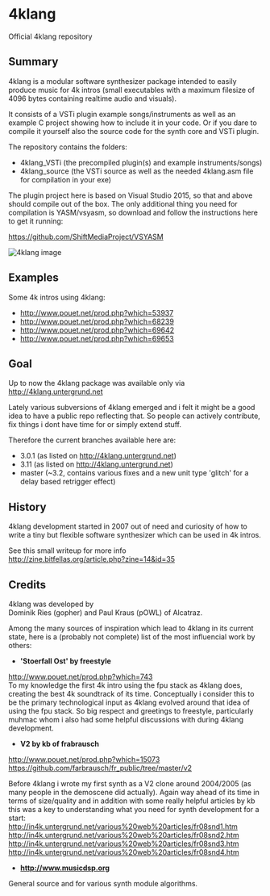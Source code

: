 # 4klang
Official 4klang repository

Summary
-------

4klang is a modular software synthesizer package intended to easily produce music for 4k intros (small executables with a maximum filesize of 4096 bytes containing realtime audio and visuals).

It consists of a VSTi plugin example songs/instruments as well as an example C project showing how to include it in your code. 
Or if you dare to compile it yourself also the source code for the synth core and VSTi plugin.

The repository contains the folders:
- 4klang_VSTi (the precompiled plugin(s) and example instruments/songs)
- 4klang_source (the VSTi source as well as the needed 4klang.asm file for compilation in your exe)

The plugin project here is based on Visual Studio 2015, so that and above should compile out of the box.
The only additional thing you need for compilation is YASM/vsyasm, so download and follow the instructions here to get it running:

https://github.com/ShiftMediaProject/VSYASM

![4klang image](https://raw.githubusercontent.com/hzdgopher/4klang/master/4klang.png)

Examples
--------

Some 4k intros using 4klang:

- http://www.pouet.net/prod.php?which=53937
- http://www.pouet.net/prod.php?which=68239
- http://www.pouet.net/prod.php?which=69642
- http://www.pouet.net/prod.php?which=69653

Goal
----

Up to now the 4klang package was available only via http://4klang.untergrund.net

Lately various subversions of 4klang emerged and i felt it might be a good idea to have a public repo reflecting that.
So people can actively contribute, fix things i dont have time for or simply extend stuff.

Therefore the current branches available here are:

- 3.0.1 (as listed on http://4klang.untergrund.net)
- 3.11 (as listed on http://4klang.untergrund.net)
- master (~3.2, contains various fixes and a new unit type 'glitch' for a delay based retrigger effect) 

History
-------

4klang development started in 2007 out of need and curiosity of how to write a tiny but flexible software synthesizer which can be used in 4k intros.

See this small writeup for more info
<br>http://zine.bitfellas.org/article.php?zine=14&id=35

Credits
-------

4klang was developed by
<br>Dominik Ries (gopher) and Paul Kraus (pOWL) of Alcatraz.

Among the many sources of inspiration which lead to 4klang in its current state, here is a (probably not complete) list of the most influencial work by others:

- <b>'Stoerfall Ost' by freestyle</b>

http://www.pouet.net/prod.php?which=743
<br>To my knowledge the first 4k intro using the fpu stack as 4klang does, creating the best 4k soundtrack of its time.
Conceptually i consider this to be the primary technological input as 4klang evolved around that idea of using the fpu stack.
So big respect and greetings to freestyle, particularly muhmac whom i also had some helpful discussions with during 4klang development.

- <b>V2 by kb of frabrausch</b>

http://www.pouet.net/prod.php?which=15073
<br>https://github.com/farbrausch/fr_public/tree/master/v2

Before 4klang i wrote my first synth as a V2 clone around 2004/2005 (as many people in the demoscene did actually).
Again way ahead of its time in terms of size/quality and in addition with some really helpful articles by kb this was a key to understanding what you need for synth development for a start:
<br>http://in4k.untergrund.net/various%20web%20articles/fr08snd1.htm
<br>http://in4k.untergrund.net/various%20web%20articles/fr08snd2.htm
<br>http://in4k.untergrund.net/various%20web%20articles/fr08snd3.htm
<br>http://in4k.untergrund.net/various%20web%20articles/fr08snd4.htm

- <b>http://www.musicdsp.org</b>

General source and for various synth module algorithms.
